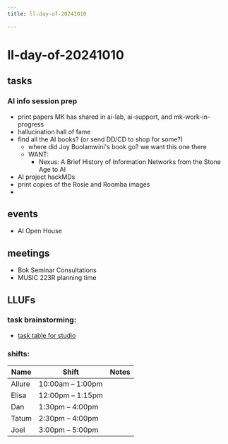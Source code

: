 ```yaml
---
title: ll-day-of-20241010

---
```


# ll-day-of-20241010

## tasks

### AI info session prep

- print papers MK has shared in ai-lab, ai-support, and mk-work-in-progress
- hallucination hall of fame
- find all the AI books? (or send DD/CD to shop for some?)
    - where did Joy Buolamwini's book go? we want this one there
    - WANT: 
        * Nexus: A Brief History of Information Networks from the Stone Age to AI
- AI project hackMDs
- print copies of the Rosie and Roomba images
- 

## events
* AI Open House


## meetings
* Bok Seminar Consultations
* MUSIC 223R planning time


## LLUFs

### task brainstorming: 

* [task table for studio](https://airtable.com/appN3NB28TdhG2S7x/tblHsMq7e2MwOiqsd/viwAYqLBckEODBII1?blocks=hide)

### shifts:

| Name    | Shift             | Notes |
|---------|-------------------|-------|
| Allure  | 10:00am – 1:00pm  |       |
| Elisa   | 12:00pm – 1:15pm  |       |
| Dan     | 1:30pm – 4:00pm   |       |
| Tatum   | 2:30pm – 4:00pm   |       |
| Joel    | 3:00pm – 5:00pm   |       |
